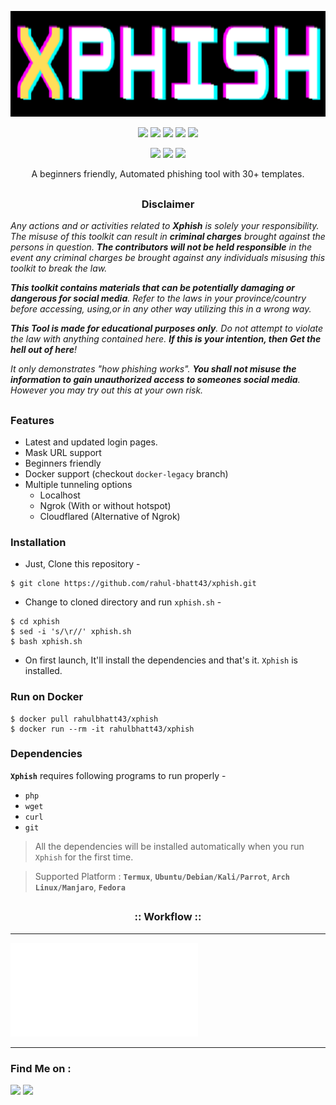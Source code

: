 <!-- Xphish -->

<p align="center">
  <img src=".imgs/logo.png">
</p>

<p align="center">
  <img src="https://img.shields.io/badge/Version-1-green?style=for-the-badge">
  <img src="https://img.shields.io/github/license/rahul-bhatt43/xphish?style=for-the-badge">
  <img src="https://img.shields.io/github/stars/rahul-bhatt43/xphish?style=for-the-badge">
  <img src="https://img.shields.io/github/issues/rahul-bhatt43/xphish?color=red&style=for-the-badge">
  <img src="https://img.shields.io/github/forks/rahul-bhatt43/xphish?color=teal&style=for-the-badge">
</p>

<p align="center">
  <img src="https://img.shields.io/badge/Author-RAHUL--Bhatt-cyan?style=flat-square">
  <img src="https://img.shields.io/badge/Open%20Source-Yes-cyan?style=flat-square">
  <img src="https://img.shields.io/badge/Written%20In-Bash-cyan?style=flat-square">
</p>

<p align="center">A beginners friendly, Automated phishing tool with 30+ templates.</p>

##

<h3><p align="center">Disclaimer</p></h3>

<i>Any actions and or activities related to <b>Xphish</b> is solely your responsibility. The misuse of this toolkit can result in <b>criminal charges</b> brought against the persons in question. <b>The contributors will not be held responsible</b> in the event any criminal charges be brought against any individuals misusing this toolkit to break the law.

<b>This toolkit contains materials that can be potentially damaging or dangerous for social media</b>. Refer to the laws in your province/country before accessing, using,or in any other way utilizing this in a wrong way.

<b>This Tool is made for educational purposes only</b>. Do not attempt to violate the law with anything contained here. <b>If this is your intention, then Get the hell out of here</b>!

It only demonstrates "how phishing works". <b>You shall not misuse the information to gain unauthorized access to someones social media</b>. However you may try out this at your own risk.</i>

##

### Features

- Latest and updated login pages.
- Mask URL support 
- Beginners friendly
- Docker support (checkout `docker-legacy` branch)
- Multiple tunneling options
  - Localhost
  - Ngrok (With or without hotspot)
  - Cloudflared (Alternative of Ngrok)


### Installation

- Just, Clone this repository -
```
$ git clone https://github.com/rahul-bhatt43/xphish.git
```

- Change to cloned directory and run `xphish.sh` -
```
$ cd xphish
$ sed -i 's/\r//' xphish.sh
$ bash xphish.sh
```

- On first launch, It'll install the dependencies and that's it. `Xphish` is installed.

### Run on Docker
```
$ docker pull rahulbhatt43/xphish
$ docker run --rm -it rahulbhatt43/xphish
```

### Dependencies

**`Xphish`** requires following programs to run properly - 
- `php`
- `wget`
- `curl`
- `git`

> All the dependencies will be installed automatically when you run `Xphish` for the first time.

> Supported Platform : **`Termux`**, **`Ubuntu/Debian/Kali/Parrot`**, **`Arch Linux/Manjaro`**, **`Fedora`**

##

<h3 align="center">
:: Workflow ::
</h3>
<!-- <p align="center"> -->
<hr />
  <iframe src=".imgs/wf.mp4" frameborder="0" allowfullscreen="true"> </iframe>
<hr />
<!-- </p> -->



### Find Me on :
<p align="left">
  <a href="https://github.com/rahul-bhatt43" target="_blank"><img src="https://img.shields.io/badge/Github-RAHUL--BHATT43-green?style=for-the-badge&logo=github"></a>
  <a href="https://www.instagram.com/rahulbha__tt.1729" target="_blank"><img src="https://img.shields.io/badge/IG-%40rahulbha__tt.1729-red?style=for-the-badge&logo=instagram"></a>
</p>

